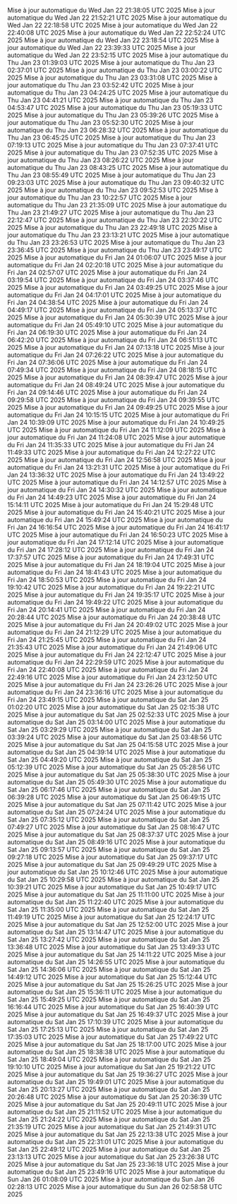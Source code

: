 Mise à jour automatique du Wed Jan 22 21:38:05 UTC 2025
Mise à jour automatique du Wed Jan 22 21:52:21 UTC 2025
Mise à jour automatique du Wed Jan 22 22:18:58 UTC 2025
Mise à jour automatique du Wed Jan 22 22:40:08 UTC 2025
Mise à jour automatique du Wed Jan 22 22:52:24 UTC 2025
Mise à jour automatique du Wed Jan 22 23:18:54 UTC 2025
Mise à jour automatique du Wed Jan 22 23:39:33 UTC 2025
Mise à jour automatique du Wed Jan 22 23:52:15 UTC 2025
Mise à jour automatique du Thu Jan 23 01:39:03 UTC 2025
Mise à jour automatique du Thu Jan 23 02:37:01 UTC 2025
Mise à jour automatique du Thu Jan 23 03:00:22 UTC 2025
Mise à jour automatique du Thu Jan 23 03:31:08 UTC 2025
Mise à jour automatique du Thu Jan 23 03:52:42 UTC 2025
Mise à jour automatique du Thu Jan 23 04:24:25 UTC 2025
Mise à jour automatique du Thu Jan 23 04:41:21 UTC 2025
Mise à jour automatique du Thu Jan 23 04:53:47 UTC 2025
Mise à jour automatique du Thu Jan 23 05:19:33 UTC 2025
Mise à jour automatique du Thu Jan 23 05:39:26 UTC 2025
Mise à jour automatique du Thu Jan 23 05:52:30 UTC 2025
Mise à jour automatique du Thu Jan 23 06:28:32 UTC 2025
Mise à jour automatique du Thu Jan 23 06:45:25 UTC 2025
Mise à jour automatique du Thu Jan 23 07:19:13 UTC 2025
Mise à jour automatique du Thu Jan 23 07:37:41 UTC 2025
Mise à jour automatique du Thu Jan 23 07:52:35 UTC 2025
Mise à jour automatique du Thu Jan 23 08:26:22 UTC 2025
Mise à jour automatique du Thu Jan 23 08:43:25 UTC 2025
Mise à jour automatique du Thu Jan 23 08:55:49 UTC 2025
Mise à jour automatique du Thu Jan 23 09:23:03 UTC 2025
Mise à jour automatique du Thu Jan 23 09:40:32 UTC 2025
Mise à jour automatique du Thu Jan 23 09:52:53 UTC 2025
Mise à jour automatique du Thu Jan 23 10:22:57 UTC 2025
Mise à jour automatique du Thu Jan 23 21:35:09 UTC 2025
Mise à jour automatique du Thu Jan 23 21:49:27 UTC 2025
Mise à jour automatique du Thu Jan 23 22:12:47 UTC 2025
Mise à jour automatique du Thu Jan 23 22:30:22 UTC 2025
Mise à jour automatique du Thu Jan 23 22:49:18 UTC 2025
Mise à jour automatique du Thu Jan 23 23:13:21 UTC 2025
Mise à jour automatique du Thu Jan 23 23:26:53 UTC 2025
Mise à jour automatique du Thu Jan 23 23:36:45 UTC 2025
Mise à jour automatique du Thu Jan 23 23:49:17 UTC 2025
Mise à jour automatique du Fri Jan 24 01:06:07 UTC 2025
Mise à jour automatique du Fri Jan 24 02:20:18 UTC 2025
Mise à jour automatique du Fri Jan 24 02:57:07 UTC 2025
Mise à jour automatique du Fri Jan 24 03:19:54 UTC 2025
Mise à jour automatique du Fri Jan 24 03:37:46 UTC 2025
Mise à jour automatique du Fri Jan 24 03:49:25 UTC 2025
Mise à jour automatique du Fri Jan 24 04:17:01 UTC 2025
Mise à jour automatique du Fri Jan 24 04:38:54 UTC 2025
Mise à jour automatique du Fri Jan 24 04:49:17 UTC 2025
Mise à jour automatique du Fri Jan 24 05:13:37 UTC 2025
Mise à jour automatique du Fri Jan 24 05:30:39 UTC 2025
Mise à jour automatique du Fri Jan 24 05:49:10 UTC 2025
Mise à jour automatique du Fri Jan 24 06:19:30 UTC 2025
Mise à jour automatique du Fri Jan 24 06:42:20 UTC 2025
Mise à jour automatique du Fri Jan 24 06:51:13 UTC 2025
Mise à jour automatique du Fri Jan 24 07:13:18 UTC 2025
Mise à jour automatique du Fri Jan 24 07:26:22 UTC 2025
Mise à jour automatique du Fri Jan 24 07:36:06 UTC 2025
Mise à jour automatique du Fri Jan 24 07:49:34 UTC 2025
Mise à jour automatique du Fri Jan 24 08:18:15 UTC 2025
Mise à jour automatique du Fri Jan 24 08:39:47 UTC 2025
Mise à jour automatique du Fri Jan 24 08:49:24 UTC 2025
Mise à jour automatique du Fri Jan 24 09:14:46 UTC 2025
Mise à jour automatique du Fri Jan 24 09:29:58 UTC 2025
Mise à jour automatique du Fri Jan 24 09:39:55 UTC 2025
Mise à jour automatique du Fri Jan 24 09:49:25 UTC 2025
Mise à jour automatique du Fri Jan 24 10:15:15 UTC 2025
Mise à jour automatique du Fri Jan 24 10:39:09 UTC 2025
Mise à jour automatique du Fri Jan 24 10:49:25 UTC 2025
Mise à jour automatique du Fri Jan 24 11:12:09 UTC 2025
Mise à jour automatique du Fri Jan 24 11:24:08 UTC 2025
Mise à jour automatique du Fri Jan 24 11:35:33 UTC 2025
Mise à jour automatique du Fri Jan 24 11:49:33 UTC 2025
Mise à jour automatique du Fri Jan 24 12:27:22 UTC 2025
Mise à jour automatique du Fri Jan 24 12:56:58 UTC 2025
Mise à jour automatique du Fri Jan 24 13:21:31 UTC 2025
Mise à jour automatique du Fri Jan 24 13:36:32 UTC 2025
Mise à jour automatique du Fri Jan 24 13:49:22 UTC 2025
Mise à jour automatique du Fri Jan 24 14:12:57 UTC 2025
Mise à jour automatique du Fri Jan 24 14:30:32 UTC 2025
Mise à jour automatique du Fri Jan 24 14:49:23 UTC 2025
Mise à jour automatique du Fri Jan 24 15:14:11 UTC 2025
Mise à jour automatique du Fri Jan 24 15:29:48 UTC 2025
Mise à jour automatique du Fri Jan 24 15:40:21 UTC 2025
Mise à jour automatique du Fri Jan 24 15:49:24 UTC 2025
Mise à jour automatique du Fri Jan 24 16:16:54 UTC 2025
Mise à jour automatique du Fri Jan 24 16:41:17 UTC 2025
Mise à jour automatique du Fri Jan 24 16:50:23 UTC 2025
Mise à jour automatique du Fri Jan 24 17:12:14 UTC 2025
Mise à jour automatique du Fri Jan 24 17:28:12 UTC 2025
Mise à jour automatique du Fri Jan 24 17:37:57 UTC 2025
Mise à jour automatique du Fri Jan 24 17:49:31 UTC 2025
Mise à jour automatique du Fri Jan 24 18:19:04 UTC 2025
Mise à jour automatique du Fri Jan 24 18:41:43 UTC 2025
Mise à jour automatique du Fri Jan 24 18:50:53 UTC 2025
Mise à jour automatique du Fri Jan 24 19:10:42 UTC 2025
Mise à jour automatique du Fri Jan 24 19:22:21 UTC 2025
Mise à jour automatique du Fri Jan 24 19:35:17 UTC 2025
Mise à jour automatique du Fri Jan 24 19:49:22 UTC 2025
Mise à jour automatique du Fri Jan 24 20:14:41 UTC 2025
Mise à jour automatique du Fri Jan 24 20:28:44 UTC 2025
Mise à jour automatique du Fri Jan 24 20:38:48 UTC 2025
Mise à jour automatique du Fri Jan 24 20:49:02 UTC 2025
Mise à jour automatique du Fri Jan 24 21:12:29 UTC 2025
Mise à jour automatique du Fri Jan 24 21:25:45 UTC 2025
Mise à jour automatique du Fri Jan 24 21:35:43 UTC 2025
Mise à jour automatique du Fri Jan 24 21:49:06 UTC 2025
Mise à jour automatique du Fri Jan 24 22:12:47 UTC 2025
Mise à jour automatique du Fri Jan 24 22:29:59 UTC 2025
Mise à jour automatique du Fri Jan 24 22:40:08 UTC 2025
Mise à jour automatique du Fri Jan 24 22:49:16 UTC 2025
Mise à jour automatique du Fri Jan 24 23:12:50 UTC 2025
Mise à jour automatique du Fri Jan 24 23:26:26 UTC 2025
Mise à jour automatique du Fri Jan 24 23:36:16 UTC 2025
Mise à jour automatique du Fri Jan 24 23:49:15 UTC 2025
Mise à jour automatique du Sat Jan 25 01:02:20 UTC 2025
Mise à jour automatique du Sat Jan 25 02:15:38 UTC 2025
Mise à jour automatique du Sat Jan 25 02:52:33 UTC 2025
Mise à jour automatique du Sat Jan 25 03:14:00 UTC 2025
Mise à jour automatique du Sat Jan 25 03:29:29 UTC 2025
Mise à jour automatique du Sat Jan 25 03:39:24 UTC 2025
Mise à jour automatique du Sat Jan 25 03:48:56 UTC 2025
Mise à jour automatique du Sat Jan 25 04:15:58 UTC 2025
Mise à jour automatique du Sat Jan 25 04:39:14 UTC 2025
Mise à jour automatique du Sat Jan 25 04:49:20 UTC 2025
Mise à jour automatique du Sat Jan 25 05:12:39 UTC 2025
Mise à jour automatique du Sat Jan 25 05:28:56 UTC 2025
Mise à jour automatique du Sat Jan 25 05:38:30 UTC 2025
Mise à jour automatique du Sat Jan 25 05:49:30 UTC 2025
Mise à jour automatique du Sat Jan 25 06:17:46 UTC 2025
Mise à jour automatique du Sat Jan 25 06:39:28 UTC 2025
Mise à jour automatique du Sat Jan 25 06:49:15 UTC 2025
Mise à jour automatique du Sat Jan 25 07:11:42 UTC 2025
Mise à jour automatique du Sat Jan 25 07:24:24 UTC 2025
Mise à jour automatique du Sat Jan 25 07:35:12 UTC 2025
Mise à jour automatique du Sat Jan 25 07:49:27 UTC 2025
Mise à jour automatique du Sat Jan 25 08:16:47 UTC 2025
Mise à jour automatique du Sat Jan 25 08:37:37 UTC 2025
Mise à jour automatique du Sat Jan 25 08:49:16 UTC 2025
Mise à jour automatique du Sat Jan 25 09:13:57 UTC 2025
Mise à jour automatique du Sat Jan 25 09:27:18 UTC 2025
Mise à jour automatique du Sat Jan 25 09:37:17 UTC 2025
Mise à jour automatique du Sat Jan 25 09:49:29 UTC 2025
Mise à jour automatique du Sat Jan 25 10:12:46 UTC 2025
Mise à jour automatique du Sat Jan 25 10:29:58 UTC 2025
Mise à jour automatique du Sat Jan 25 10:39:21 UTC 2025
Mise à jour automatique du Sat Jan 25 10:49:17 UTC 2025
Mise à jour automatique du Sat Jan 25 11:11:00 UTC 2025
Mise à jour automatique du Sat Jan 25 11:22:40 UTC 2025
Mise à jour automatique du Sat Jan 25 11:35:00 UTC 2025
Mise à jour automatique du Sat Jan 25 11:49:19 UTC 2025
Mise à jour automatique du Sat Jan 25 12:24:17 UTC 2025
Mise à jour automatique du Sat Jan 25 12:52:00 UTC 2025
Mise à jour automatique du Sat Jan 25 13:14:47 UTC 2025
Mise à jour automatique du Sat Jan 25 13:27:42 UTC 2025
Mise à jour automatique du Sat Jan 25 13:36:48 UTC 2025
Mise à jour automatique du Sat Jan 25 13:49:33 UTC 2025
Mise à jour automatique du Sat Jan 25 14:11:22 UTC 2025
Mise à jour automatique du Sat Jan 25 14:26:55 UTC 2025
Mise à jour automatique du Sat Jan 25 14:36:06 UTC 2025
Mise à jour automatique du Sat Jan 25 14:49:12 UTC 2025
Mise à jour automatique du Sat Jan 25 15:12:44 UTC 2025
Mise à jour automatique du Sat Jan 25 15:26:25 UTC 2025
Mise à jour automatique du Sat Jan 25 15:36:11 UTC 2025
Mise à jour automatique du Sat Jan 25 15:49:25 UTC 2025
Mise à jour automatique du Sat Jan 25 16:16:44 UTC 2025
Mise à jour automatique du Sat Jan 25 16:40:39 UTC 2025
Mise à jour automatique du Sat Jan 25 16:49:37 UTC 2025
Mise à jour automatique du Sat Jan 25 17:10:39 UTC 2025
Mise à jour automatique du Sat Jan 25 17:25:13 UTC 2025
Mise à jour automatique du Sat Jan 25 17:35:03 UTC 2025
Mise à jour automatique du Sat Jan 25 17:49:22 UTC 2025
Mise à jour automatique du Sat Jan 25 18:17:00 UTC 2025
Mise à jour automatique du Sat Jan 25 18:38:38 UTC 2025
Mise à jour automatique du Sat Jan 25 18:49:04 UTC 2025
Mise à jour automatique du Sat Jan 25 19:10:10 UTC 2025
Mise à jour automatique du Sat Jan 25 19:21:22 UTC 2025
Mise à jour automatique du Sat Jan 25 19:36:27 UTC 2025
Mise à jour automatique du Sat Jan 25 19:49:01 UTC 2025
Mise à jour automatique du Sat Jan 25 20:13:27 UTC 2025
Mise à jour automatique du Sat Jan 25 20:26:48 UTC 2025
Mise à jour automatique du Sat Jan 25 20:36:39 UTC 2025
Mise à jour automatique du Sat Jan 25 20:49:11 UTC 2025
Mise à jour automatique du Sat Jan 25 21:11:52 UTC 2025
Mise à jour automatique du Sat Jan 25 21:24:22 UTC 2025
Mise à jour automatique du Sat Jan 25 21:35:19 UTC 2025
Mise à jour automatique du Sat Jan 25 21:49:31 UTC 2025
Mise à jour automatique du Sat Jan 25 22:13:38 UTC 2025
Mise à jour automatique du Sat Jan 25 22:31:01 UTC 2025
Mise à jour automatique du Sat Jan 25 22:49:12 UTC 2025
Mise à jour automatique du Sat Jan 25 23:13:13 UTC 2025
Mise à jour automatique du Sat Jan 25 23:26:38 UTC 2025
Mise à jour automatique du Sat Jan 25 23:36:18 UTC 2025
Mise à jour automatique du Sat Jan 25 23:49:16 UTC 2025
Mise à jour automatique du Sun Jan 26 01:08:09 UTC 2025
Mise à jour automatique du Sun Jan 26 02:28:13 UTC 2025
Mise à jour automatique du Sun Jan 26 02:58:58 UTC 2025
